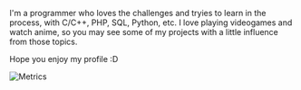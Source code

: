 I'm a programmer who loves the challenges and tryies to learn in the process, with C/C++, PHP, SQL, Python, etc.
I love playing videogames and watch anime, so you may see some of my projects with a little influence from those topics.

Hope you enjoy my profile :D

![Metrics](https://metrics.lecoq.io/Villanueva-Flavio?template=classic&base.activity=0&base.community=0&base.metadata=0&languages=1&achievements=1&base.indepth=false&base.hireable=false&languages.limit=8&languages.threshold=0%25&languages.other=false&languages.colors=github&languages.sections=most-used&languages.indepth=false&languages.analysis.timeout=15&languages.categories=markup%2C%20programming&languages.recent.categories=markup%2C%20programming&languages.recent.load=300&languages.recent.days=14&achievements.threshold=C&achievements.secrets=true&achievements.display=detailed&achievements.limit=0&config.timezone=America%2FBuenos_Aires)
